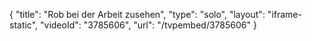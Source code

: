 {
    "title": "Rob bei der Arbeit zusehen",
    "type": "solo",
    "layout": "iframe-static",
    "videoId": "3785606",
    "url": "\/tvpembed\/3785606"
}